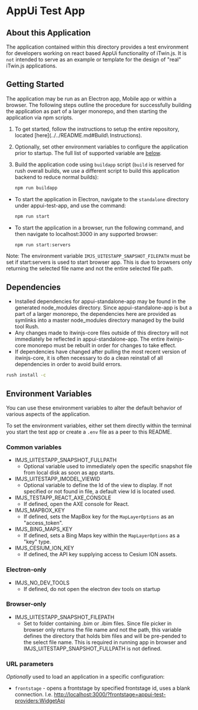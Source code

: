 # AppUi Test App

## About this Application

The application contained within this directory provides a test environment for developers working on react based AppUi functionality of iTwin.js. It is `not` intended to serve as an example or template for the design of "real" iTwin.js applications.

## Getting Started

The application may be run as an Electron app, Mobile app or within a browser. The following steps outline the procedure for successfully building the application as part of a larger monorepo, and then starting the application via npm scripts.

1. To get started, follow the instructions to setup the entire repository, located [here](../../README.md#Build\ Instructions).
2. Optionally, set other environment variables to configure the application prior to startup. The full list of supported variable are [below](#environment-variables).
3. Build the application code using `buildapp` script (`build` is reserved for rush overall builds, we use a different script to build this application backend to reduce normal builds):

    ```cmd
    npm run buildapp
    ```

* To start the application in Electron, navigate to the `standalone` directory under appui-test-app, and use the command:

  ```cmd
  npm run start
  ```

* To start the application in a browser, run the following command, and then navigate to localhost:3000 in any supported browser:

  ```cmd
  npm run start:servers
  ```

Note: The environment variable `IMJS_UITESTAPP_SNAPSHOT_FILEPATH` must be set if start:servers is used to start browser app. This is due to  browsers only returning the selected file name and not the entire selected file path.

## Dependencies

* Installed dependencies for appui-standalone-app may be found in the generated node_modules directory. Since appui-standalone-app is but a part of a larger monorepo, the dependencies here are provided as symlinks into a master node_modules directory managed by the build tool Rush.
* Any changes made to itwinjs-core files outside of this directory will not immediately be reflected in appui-standalone-app. The entire itwinjs-core monorepo must be rebuilt in order for changes to take effect.
* If dependencies have changed after pulling the most recent version of itwinjs-core, it is often necessary to do a clean reinstall of all dependencies in order to avoid build errors.

```cmd
rush install -c
```

## Environment Variables

You can use these environment variables to alter the default behavior of various aspects of the application.

To set the environment variables, either set them directly within the terminal you start the test app or create a `.env` file as a peer to this README.

### Common variables

* IMJS_UITESTAPP_SNAPSHOT_FULLPATH
  * Optional variable used to immediately open the specific snapshot file from local disk as soon as app starts.
* IMJS_UITESTAPP_IMODEL_VIEWID
  * Optional variable to define the Id of the view to display. If not specified or not found in file, a default view Id is located used.
* IMJS_TESTAPP_REACT_AXE_CONSOLE
  * If defined, open the AXE console for React.
* IMJS_MAPBOX_KEY
  * If defined, sets the MapBox key for the `MapLayerOptions` as an "access_token".
* IMJS_BING_MAPS_KEY
  * If defined, sets a Bing Maps key within the `MapLayerOptions` as a "key" type.
* IMJS_CESIUM_ION_KEY
  * If defined, the API key supplying access to Cesium ION assets.

### Electron-only

* IMJS_NO_DEV_TOOLS
  * If defined, do not open the electron dev tools on startup

### Browser-only

* IMJS_UITESTAPP_SNAPSHOT_FILEPATH
  * Set to folder containing .bim or .ibim files. Since file picker in browser only returns the file name and not the path, this variable defines the directory that holds bim files and will be pre-pended to the select file name. This is required in running app in browser and IMJS_UITESTAPP_SNAPSHOT_FULLPATH is not defined.

### URL parameters

*Optionally* used to load an application in a specific configuration:

* `frontstage` - opens a frontstage by specified frontstage id, uses a blank connection. I.e. <http://localhost:3000/?frontstage=appui-test-providers:WidgetApi>
